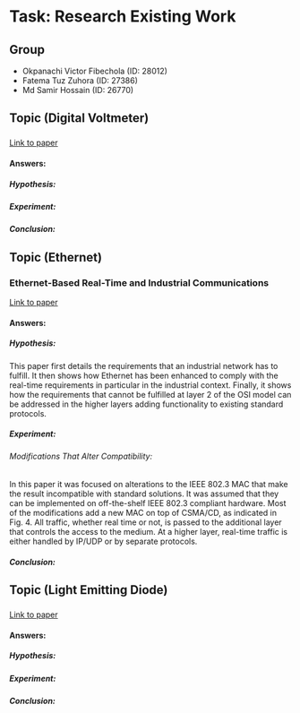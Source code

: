 # Task: Research Existing Work
## Group
- Okpanachi Victor Fibechola (ID: 28012)
- Fatema Tuz Zuhora (ID: 27386)
- Md Samir Hossain (ID: 26770)
## Topic (Digital Voltmeter)
### 
[Link to paper]()
#### Answers:
##### Hypothesis:
##### Experiment:
##### Conclusion:

## Topic (Ethernet)
### Ethernet-Based Real-Time and Industrial Communications
[Link to paper](https://ieeexplore.ieee.org/abstract/document/1435741)
#### Answers:
##### Hypothesis:
This paper first details the requirements that an industrial network has to fulfill. It then shows how Ethernet has been enhanced to comply with the real-time requirements in particular in the industrial context. Finally, it shows how the requirements that cannot be fulfilled at layer 2 of the OSI model can be addressed in the higher layers adding functionality to existing standard protocols.
##### Experiment:
###### Modifications That Alter Compatibility:
In this paper it was focused on alterations to the IEEE 802.3 MAC that make the result incompatible with standard solutions. It was assumed that they can be implemented on off-the-shelf IEEE 802.3 compliant hardware.
Most of the modifications add a new MAC on top of CSMA/CD, as indicated in Fig. 4. All traffic, whether real time or not, is passed to the additional layer that controls the access to the medium. At a higher layer, real-time traffic is either handled by IP/UDP or by separate protocols.
##### Conclusion:

## Topic (Light Emitting Diode)
### 
[Link to paper]()
#### Answers:
##### Hypothesis:
##### Experiment:
##### Conclusion:
